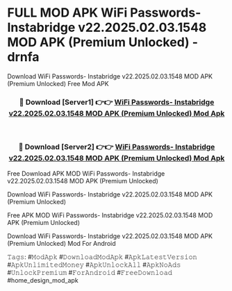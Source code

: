# FULL MOD APK WiFi Passwords- Instabridge v22.2025.02.03.1548 MOD APK (Premium Unlocked) - drnfa
Download WiFi Passwords- Instabridge v22.2025.02.03.1548 MOD APK (Premium Unlocked) Free Mod APK

<div align="center">
<h3>🔴 Download [Server1] 👉👉 <a href="https://apk-comot.site?title=WiFi_Passwords-_Instabridge_v22.2025.02.03.1548_MOD_APK_(Premium_Unlocked)">WiFi Passwords- Instabridge v22.2025.02.03.1548 MOD APK (Premium Unlocked) Mod Apk</a></h3><br>

<h3>🔴 Download [Server2] 👉👉 <a href="https://apk-comot.site?title=WiFi_Passwords-_Instabridge_v22.2025.02.03.1548_MOD_APK_(Premium_Unlocked)">WiFi Passwords- Instabridge v22.2025.02.03.1548 MOD APK (Premium Unlocked) Mod Apk</a></h3>
</div>


Free Download APK MOD WiFi Passwords- Instabridge v22.2025.02.03.1548 MOD APK (Premium Unlocked)

Download WiFi Passwords- Instabridge v22.2025.02.03.1548 MOD APK (Premium Unlocked) 

Free APK MOD WiFi Passwords- Instabridge v22.2025.02.03.1548 MOD APK (Premium Unlocked) 

Download WiFi Passwords- Instabridge v22.2025.02.03.1548 MOD APK (Premium Unlocked) Mod For Android

𝚃𝚊𝚐𝚜: #𝙼𝚘𝚍𝙰𝚙𝚔 #𝙳𝚘𝚠𝚗𝚕𝚘𝚊𝚍𝙼𝚘𝚍𝙰𝚙𝚔 #𝙰𝚙𝚔𝙻𝚊𝚝𝚎𝚜𝚝𝚅𝚎𝚛𝚜𝚒𝚘𝚗 #𝙰𝚙𝚔𝚄𝚗𝚕𝚒𝚖𝚒𝚝𝚎𝚍𝙼𝚘𝚗𝚎𝚢 #𝙰𝚙𝚔𝚄𝚗𝚕𝚘𝚌𝚔𝙰𝚕𝚕 #𝙰𝚙𝚔𝙽𝚘𝙰𝚍𝚜 #𝚄𝚗𝚕𝚘𝚌𝚔𝙿𝚛𝚎𝚖𝚒𝚞𝚖 #𝙵𝚘𝚛𝙰𝚗𝚍𝚛𝚘𝚒𝚍 #𝙵𝚛𝚎𝚎𝙳𝚘𝚠𝚗𝚕𝚘𝚊𝚍 #home_design_mod_apk